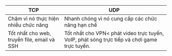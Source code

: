 | TCP | UDP |
|-------------------------|-------------------------|
| Chậm vì nó thực hiện nhiều chức năng | Nhanh chóng vì nó cung cấp các chức năng hạn chế | 
Tốt nhất cho web, truyền file, email và SSH | Tốt nhất cho VPN< phát video trực tuyến, VoIP, phát sóng trực tiếp và chơi game trực tuyến. | 
